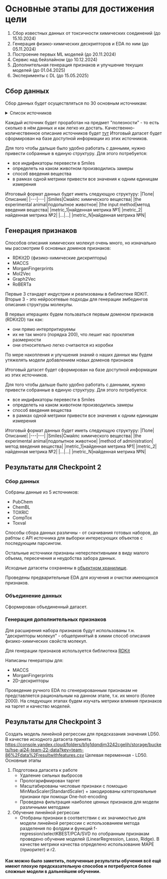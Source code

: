 # Основные этапы для достижения цели

1) Сбор известных данных от токсичности химических соединений (до 15.10.2024)
2) Генерация физико-химических дескрипторов и EDA по ним (до 05.11.2024)
3) Построение первых ML моделей (до 20.11.2024)
4) Сервис над бейзлайном (до 10.12.2024)
5) Дополнительная генерация признаков и улучшение текущих моделей (до 01.04.2025)
6) Эксперименты с DL (до 15.05.2025)

## Сбор данных
Сбор данных будет осуществляться по 30 основным источникам:

<details>
  <summary>Список источников</summary>
  
1. PubChem 
2. ChemSpider
3. ChemBL 
4. CompTox Chemicals Dashboard
5. COMPTOX
6. TOXRIC  
7. Open Food Tox
8. OpenTox 
9. Acute Toxicity Test Database Query
10. Exploring ToxCost Data
11. TOX 21
12. Comparative Toxicogenomics Database (CTD)
13. ECOTOX 
14. European Chemicals Agency (ECHA)  
15. EMBL-EBI (European Bioinformatics Institute) 
16. Chemical Effects in Biological Systems (CEBS)  
17. UK Chemical Hazards Compendum 
18. Pharmaceuticals in the Environment, Information for Assessing Risk website 
19. Human Metabolome Database (HMDB) 
20. PA Integrated Risk Information System (IRIS)
21. NORMAN Suspect List Exchange
22. SIDER 
23. The Carcinogenic Potency Database
24. Chemical Carcinogenesis Research Information System 
25. Life Science Database Archive
26. TOXICO DB
27. KEGG: Kyoto Encyclopedia of Genes and Genomes
28. RepDose
29. Публикация описывающая построение CATMoS: Collaborative Acute Toxicity Modeling Suite 
30. Публикация об анализе баз данных по токсичности

</details>

Каждый источник будет проработан на предмет "полезности" - то есть сколько в нём данных и как легко их достать. Качественно-количественное описание источников будет [тут](https://docs.google.com/spreadsheets/d/1R5E_jR72js-ya6yBi1ozjt458giZ-A_6EqPiU1vfdLg/edit?gid=0#gid=0)
Итоговый датасет будет сформирован на базе доступной информации из этих источников. 

Для того чтобы дальше было удобно работать с данными, нужно привести собранные в единую структуру.
Для этого потребуется:
- все индификаторы перевести в Smiles
- определеть на каком животном производились замеры
- способ введения вещества
- в рамках одной метрики привести все значения к одним единицам измерения

Итоговый формат данных будет иметь следующую структуру:
|Поле|Описание|
|---|---|
|Smiles|Смайлс химического вещества|
|the experimental animal|подопытное животное|
|the input method|метод введения вещества|
|metric_1|найденная метрика №1|
|metric_2|найденная метрика №2|
|...|...|
|metric_N|найденная метрика №N|


## Генерация признаков

Способов описания химических молекул очень много, но изначально мы рассмотрим 6 основных доменов признаков:
- RDKit2D (физико-химические дискрипторы)
- MACCS
- MorganFingerprints
- Mol2Vec
- Graph2Vec
- RoBERTa

Первые 3 стандарт индустрии и реализованы в библиотеке RDKIT. Вторые 3  - это нейросетевые подходы для генерации эмбедингов описания структуры молекулы.

В первых итерациях будем пользваться первым доменом признаков (RDKit2D) так как:
- они прямо интерпритируемы
- их не так много (порядка 200), что лешит нас проклятия размерности
- они относительно легко считаются из коробки

По мере накопления и улучшения знаний о наших данных мы будем утяжелять модели добавлением новых доменов признаков

Итоговый датасет будет сформирован на базе доступной информации из этих источников. 

Для того чтобы дальше было удобно работать с данными, нужно привести собранные в единую структуру.
Для этого потребуется:
- все индификаторы перевести в Smiles
- определеть на каком животном производились замеры
- способ введения вещества
- в рамках одной метрики привести все значения к одним единицам измерения

Итоговый формат данных будет иметь следующую структуру:
|Поле|Описание|
|---|---|
|Smiles|Смайлс химического вещества|
|the experimental animal|подопытное животное|
|method of administration|метод введения вещества|
|metric_1|найденная метрика №1|
|metric_2|найденная метрика №2|
|...|...|
|metric_N|найденная метрика №N|


## Результаты для Checkpoint 2

### Сбор данных
Собраны данные из 5 источников:
- PubChem
- ChemBL
- TOXRIC 
- CompTox 
- Toxval 

Способы сбора данных различны - от скачивания готовых наборов, до рабтоы с API источника для выборки интересующих объектов с последующим парсингом.

Остальные источники признаны неперспективными в виду малого объема, пересечения и неудобства забора данных.

Исходные датасеты сохранены в [объектном хранилище](https://console.yandex.cloud/folders/b1g1dqndjm3242cgelih/storage/buckets/hse-ai24-team-22-data?key=team-22%2Fdata%2F).

Проведены предварительные EDA для изучения и очистки имеющихся признаков.

### Объединение данных
Сформирован объединенный датасет.


### Генерация дополнительных признаков
Для расширения набора признаков будут использованы т.н. "дескрипторы молекул" - общепринятый в химии способ описания физико-химических свойств молекул.

Для генерации признаков используется библиотека [RDKit](https://rdkit.org/docs/index.html)

Написаны генераторы для:
- MACCS 
- MorganFingerprints 
- 2D-дескрипторы 

Проведение ручного EDA по сгенерированным признакам не представляется рациональным на данном этапе, т.к. их много (более 2000). На следующих этапах будем изучать метрики влияния признаков на таргет и качество моделей.


## Результаты для Checkpoint 3

Создать модель линейной регрессии для предсказания значения LD50.
В качестве исходного датасета принять https://console.yandex.cloud/folders/b1g1dqndjm3242cgelih/storage/buckets/hse-ai24-team-22-data?key=team-86%2Fdata%2Fresultwithfeatures.csv
Целевая переменная - LD50.
Основные этапы
1. Подготовка датасета к работе
   - Удаление сильных выбросов
   - Прологарифмирован таргет
   - Масштабированы числовые признаки с помощью MinMaxScaler(StandardScaler) + закодированы категориальные признаки при помощи One-hot-encoding
   - Проведена фильтрация наиболее ценных признаков для модели различными методами
2. Обучение линейной регрессии
   - Отобраны признаки в соответствии с их значимостью для модели линейной регрессии с использованием метода разделения по фолдам и функций f-regression/selectKBEST/PCA/SVD по отобранным признакам проведено обучение моделей (LinearRegression, Lasso, Ridge). В качестве метрики качества определено использование MAPE (приоритет) и r2.


#### Как можно было заметить, полученные результаты обучения всё ещё имеют плохую предсказательную способов и потребуются более сложные модели в дальнейшем обучении.
